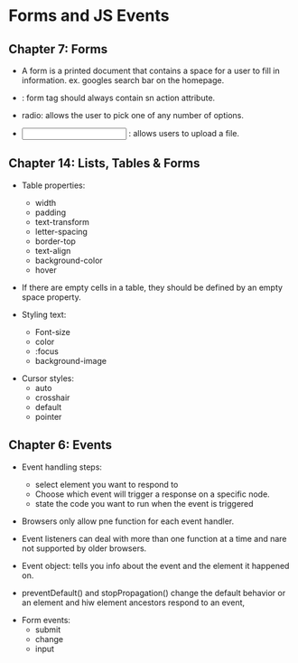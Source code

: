 # Forms and JS Events

## Chapter 7: Forms

- A form is a printed document that contains a space for a user to fill in information. ex. googles search bar on the homepage.

- <form>: form tag should always contain sn action attribute. 

- radio: allows the user to pick one of any number of options.

- <input> : allows users to upload a file. 

## Chapter 14: Lists, Tables & Forms

- Table properties:
  - width
  - padding
  - text-transform
  - letter-spacing
  - border-top
  - text-align
  - background-color
  - hover
  <!-- duckett book -->

- If there are empty cells in a table, they should be defined by an empty space property. 

- Styling text: 
  - Font-size
  - color
  - :focus
  - background-image
<!-- duckett book -->
- Cursor styles: 
  - auto
  - crosshair
  - default
  - pointer
  
## Chapter 6: Events

- Event handling steps:
  - select element you want to respond to
  - Choose which event will trigger a response on a specific node. 
  - state the code you want to run when the event is triggered

- Browsers only allow pne function for each event handler. 

- Event listeners can deal with more than one function at a time and nare not supported by older browsers. 

- Event object: tells you info about the event and the element it happened on. 

- preventDefault() and stopPropagation() change the default behavior or an element and hiw element ancestors respond to an event, 
<!-- duckett book -->

- Form events: 
  - submit
  - change
  - input

